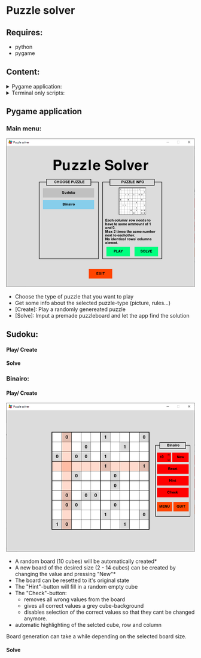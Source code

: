 # Puzzle solver

## Requires:
  - python
  - pygame

## Content:
<details>
<summary>Pygame application:</summary>
  - Working:
    - Main menu
    - Binairo game
  - In Progess
    - Binairo Solver
    - Sudoku game
    - Sudoku Solver
</details>
<details>
<summary>Terminal only scripts:</summary>
  - script to solve sudoku's
  - script to solve binairo's
  - script to create binairo's
</details>
 
## Pygame application
### Main menu:
![Screenshot](./Readme_Images/MainMenu.png)
  - Choose the type of puzzle that you want to play
  - Get some info about the selected puzzle-type (picture, rules...)
  - [Create]: Play a randomly genereated puzzle
  - [Solve]: Imput a premade puzzleboard and let the app find the solution

## Sudoku:
#### Play/ Create
#### Solve

### Binairo:
#### Play/ Create
![Screenshot](./Readme_Images/BinairoPlay.png)
  - A random board (10 cubes) will be automatically created*
  - A new board of the desired size (2 - 14 cubes) can be created by changing the value and pressing "New"*
  - The board can be resetted to it's original state
  - The "Hint"-button will fill in a random empty cube
  - The "Check"-button:
      - removes all wrong values from the board
      - gives all correct values a grey cube-background
      - disables selection of the correct values so that they cant be changed anymore.
  - automatic highlighting of the selcted cube, row and column

Board generation can take a while depending on the selected board size.

#### Solve
